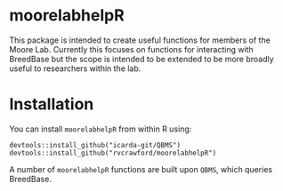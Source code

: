 # moorelabhelpR

This package is intended to create useful functions for members of the Moore Lab. Currently this focuses on functions for interacting with BreedBase but the scope is intended to be extended to be more broadly useful to researchers within the lab.

# Installation

You can install ``moorelabhelpR`` from within R using:
```
devtools::install_github("icarda-git/QBMS")
devtools::install_github("rvcrawford/moorelabhelpR")
```

A number of ```moorelabhelpR``` functions are built upon ```QBMS```, which queries BreedBase.
